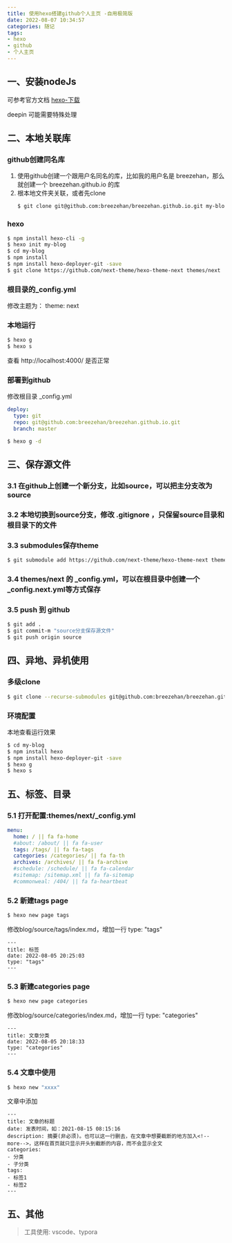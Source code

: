 ```yaml
---
title: 使用hexo搭建github个人主页 -自用极简版
date: 2022-08-07 10:34:57
categories: 随记
tags: 
- hexo
- github
- 个人主页
---
```



## 一、安装nodeJs
可参考官方文档 [hexo-下载](https://nodejs.org/zh-cn/download/)

deepin 可能需要特殊处理

## 二、本地关联库
### github创建同名库
1. 使用github创建一个跟用户名同名的库，比如我的用户名是 breezehan，那么就创建一个 breezehan.github.io 的库
2. 根本地文件夹关联，或者先clone
   ``` bash
   $ git clone git@github.com:breezehan/breezehan.github.io.git my-blog
   ```

### hexo
``` bash
$ npm install hexo-cli -g
$ hexo init my-blog
$ cd my-blog
$ npm install
$ npm install hexo-deployer-git -save
$ git clone https://github.com/next-theme/hexo-theme-next themes/next
```
### 根目录的_config.yml
修改主题为：
theme: next

### 本地运行

``` bash
$ hexo g
$ hexo s
```
查看 http://localhost:4000/ 是否正常


### 部署到github
修改根目录 _config.yml
``` yml
deploy:
  type: git
  repo: git@github.com:breezehan/breezehan.github.io.git
  branch: master
```

``` bash
$ hexo g -d 
```
<!-- more --> 

## 三、保存源文件
### 3.1 在github上创建一个新分支，比如source，可以把主分支改为source

### 3.2 本地切换到source分支，修改 .gitignore ，只保留source目录和根目录下的文件

### 3.3 submodules保存theme
``` bash
$ git submodule add https://github.com/next-theme/hexo-theme-next themes/next
```

### 3.4 themes/next 的 _config.yml，可以在根目录中创建一个 _config.next.yml等方式保存

### 3.5 push 到 github
``` bash
$ git add .
$ git commit-m "source分支保存源文件"
$ git push origin source
```

## 四、异地、异机使用

### 多级clone

``` bash
$ git clone --recurse-submodules git@github.com:breezehan/breezehan.github.io.git my-blog
```

### 环境配置
本地查看运行效果
``` bash
$ cd my-blog
$ npm install hexo
$ npm install hexo-deployer-git -save
$ hexo g
$ hexo s
```

## 五、标签、目录
### 5.1 打开配置:themes/next/_config.yml
``` yml
menu: 
  home: / || fa fa-home
  #about: /about/ || fa fa-user
  tags: /tags/ || fa fa-tags
  categories: /categories/ || fa fa-th
  archives: /archives/ || fa fa-archive
  #schedule: /schedule/ || fa fa-calendar
  #sitemap: /sitemap.xml || fa fa-sitemap
  #commonweal: /404/ || fa fa-heartbeat
```
### 5.2 新建tags page

``` bash
$ hexo new page tags
```
修改blog/source/tags/index.md，增加一行 type: "tags"
```
---
title: 标签
date: 2022-08-05 20:25:03
type: "tags"
---
```


### 5.3 新建categories page
``` bash
$ hexo new page categories
```

修改blog/source/categories/index.md，增加一行 type: "categories"

```
---
title: 文章分类
date: 2022-08-05 20:18:33
type: "categories"
---
```

### 5.4 文章中使用

``` bash
$ hexo new "xxxx"
```
文章中添加
```
---
title: 文章的标题
date: 发表时间，如：2021-08-15 08:15:16
description: 摘要(非必须)。也可以这一行删去，在文章中想要截断的地方加入<!--more-->，这样在首页就只显示开头到截断的内容，而不会显示全文
categories:
- 分类
- 子分类
tags:
- 标签1
- 标签2
---
```

## 五、其他
> 工具使用: vscode、typora

